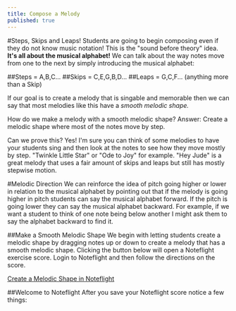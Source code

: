 ```yaml
---
title: Compose a Melody
published: true
---
```

#Steps, Skips and Leaps!
Students are going to begin composing even if they do not know music notation! This is the "sound before theory" idea.  **It's all about the musical alphabet!** We can talk about the way notes move from one to the next by simply introducing the musical alphabet:

##Steps = A,B,C...
##Skips = C,E,G,B,D...
##Leaps = G,C,F... (anything more than a Skip)

If our goal is to create a melody that is singable and memorable then we can say that most melodies like this have a *smooth melodic shape.* 

How do we make a melody with a smooth melodic shape?
Answer:  Create a melodic shape where most of the notes move by step.  

Can we prove this?  Yes! I'm sure you can think of some melodies to have your students sing and then look at the notes to see how they move mostly by step. "Twinkle Little Star" or  "Ode to Joy" for example. "Hey Jude" is a great melody that uses a fair amount of skips and leaps but still has mostly stepwise motion. 

#Melodic Direction
We can reinforce the idea of pitch going higher or lower in relation to the musical alphabet by pointing out that if the melody is going higher in pitch students can say the musical alphabet forward. If the pitch is going lower they can say the musical alphabet backward. For example, if we want a student to think of one note being below another I might ask them to say the alphabet backward to find it. 

##Make a Smooth Melodic Shape
We begin with letting students create a melodic shape by dragging notes up or down to create a melody that has a smooth melodic shape. Clicking the button below will open a Noteflight exercise score. Login to Noteflight and then follow the directions on the score. 

<a class="btn btn-primary" href="http://www.noteflight.com/scores/view/5dc7399b4e2d36ddb7e44f2700f2e6814dc5256f"><i class="fa fa-music"></i> Create a Melodic Shape in Noteflight</a>

##Welcome to Noteflight
After you save your Noteflight score notice a few things:





